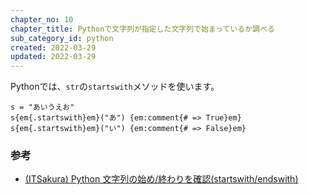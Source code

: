 ```yaml
---
chapter_no: 10
chapter_title: Pythonで文字列が指定した文字列で始まっているか調べる
sub_category_id: python
created: 2022-03-29
updated: 2022-03-29
---
```

Pythonでは、`str`の`startswith`メソッドを使います。

```
s = "あいうえお"
s{em{.startswith}em}("あ") {em:comment{# => True}em}
s{em{.startswith}em}("い") {em:comment{# => False}em}
```

### 参考
- [(ITSakura) Python 文字列の始め/終わりを確認(startswith/endswith)](https://itsakura.com/python-startswith)
